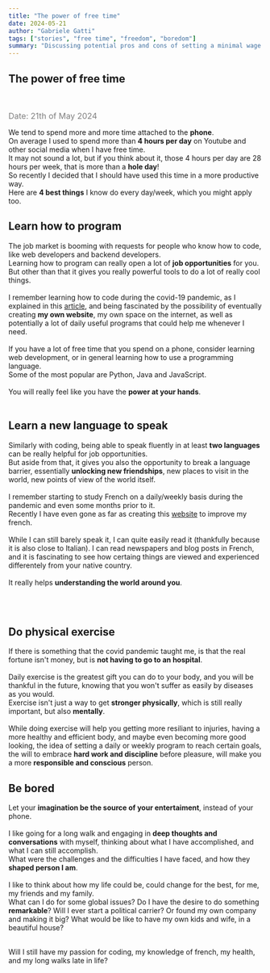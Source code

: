 ```yaml
---
title: "The power of free time"
date: 2024-05-21
author: "Gabriele Gatti"
tags: ["stories", "free time", "freedom", "boredom"]
summary: "Discussing potential pros and cons of setting a minimal wage."
---
```

## The power of free time
<br /><br />
<span class="date">Date: 21th of May 2024</span><br />

We tend to spend more and more time attached to the <strong>phone</strong>.<br />
On average I used to spend more than <strong>4 hours per day</strong> on Youtube and other social media when I have free time.<br />
It may not sound a lot, but if you think about it, those 4 hours per day are 28 hours per week, that is more than a <strong>hole day</strong>!<br />
So recently I decided that I should have used this time in a more productive way.<br />
Here are <strong>4 best things</strong> I know do every day/week, which you might apply too.
<br />

## Learn how to program
The job market is booming with requests for people who know how to code, like web developers and backend developers.<br />
Learning how to program can really open a lot of <strong>job opportunities</strong> for you. But other than that it gives you really powerful tools to do a lot of really cool things. <br /><br />
I remember learning how to code during the covid-19 pandemic, as I explained in this <a href="https://gabri432.github.io/angular-personal-website/blog/stories/this-is-my-story" target="blank" title="Check my blog post 'This is my Story'">article</a>, and being fascinated by the possibility of eventually creating <strong>my own website</strong>, my own space on the internet, as well as potentially a lot of daily useful programs that could help me whenever I need.<br /><br />
If you have a lot of free time that you spend on a phone, consider learning web development, or in general learning how to use a programming language. <br />
Some of the most popular are Python, Java and JavaScript.<br /><br />
You will really feel like you have the <strong>power at your hands</strong>.
<br /><br />

## Learn a new language to speak
Similarly with coding, being able to speak fluently in at least <strong>two languages</strong> can be really helpful for job opportunities.<br />
But aside from that, it gives you also the opportunity to break a language barrier, essentially <strong>unlocking new friendships</strong>, new places to visit in the world, new points of view of the world itself.<br /><br />
I remember starting to study French on a daily/weekly basis during the pandemic and even some months prior to it.<br />
Recently I have even gone as far as creating this <a href="https://gabri432.github.io/angular-language-learner/" target="blank" title="Check my website 'angular-language-learner'">website</a> to improve my french.<br /><br />
While I can still barely speak it, I can quite easily read it (thankfully because it is also close to Italian). I can read newspapers and blog posts in French, and it is fascinating to see how certaing things are viewed and experienced differentely from your native country.<br /><br />
It really helps <strong>understanding the world around you</strong>.

<br /><br />

## Do physical exercise
If there is something that the covid pandemic taught me, is that the real fortune isn't money, but is <strong>not having to go to an hospital</strong>.<br /><br />
Daily exercise is the greatest gift you can do to your body, and you will be thankful in the future, knowing that you won't suffer as easily by diseases as you would.<br />
Exercise isn't just a way to get <strong>stronger physically</strong>, which is still really important, but also <strong>mentally</strong>.<br /><br />
While doing exercise will help you getting more resiliant to injuries, having a more healthy and efficient body, and maybe even becoming more good looking, the idea of setting a daily or weekly program to reach certain goals, the will to embrace <strong>hard work and discipline</strong> before pleasure, will make you a more <strong>responsible and conscious</strong> person.   

## Be bored
Let your <strong>imagination be the source of your entertaiment</strong>, instead of your phone.<br /><br />
I like going for a long walk and engaging in <strong>deep thoughts and conversations</strong> with myself, thinking about what I have accomplished, and what I can still accomplish.<br />
What were the challenges and the difficulties I have faced, and how they <strong>shaped person I am</strong>.<br /><br />
I like to think about how my life could be, could change for the best, for me, my friends and my family.<br />
What can I do for some global issues? Do I have the desire to do something <strong>remarkable</strong>? Will I ever start a political carrier? Or found my own company and making it big? What would be like to have my own kids and wife, in a beautiful house? <br /><br />

Will I still have my passion for coding, my knowledge of french, my health, and my long walks late in life?
<br /><br />


<style>
.date {
    color: grey;
    font-size: 16px
}
td {
    border: 1px solid black;
    padding: 5px;
}
</style>